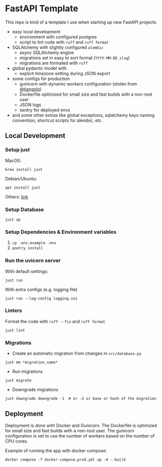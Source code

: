 # FastAPI Template
This repo is kind of a template I use when starting up new FastAPI projects:
- easy local development
  - environment with configured postgres
  - script to lint code with `ruff` and `ruff format`
- SQLAlchemy with slightly configured `alembic`
  - async SQLAlchemy engine
  - migrations set in easy to sort format (`YYYY-MM-DD_slug`)
  - migrations are formated with `ruff`
- global pydantic model with 
  - explicit timezone setting during JSON export
- some configs for production
  - gunicorn with dynamic workers configuration (stolen from [@tiangolo](https://github.com/tiangolo))
  - Dockerfile optimized for small size and fast builds with a non-root user
  - JSON logs
  - sentry for deployed envs
- and some other extras like global exceptions, sqlalchemy keys naming convention, shortcut scripts for alembic, etc.

## Local Development

### Setup just
MacOS:
```shell
brew install just
```

Debian/Ubuntu:
```shell
apt install just
````

Others: [link](https://github.com/casey/just?tab=readme-ov-file#packages)

### Setup Database
```shell
just up
```
### Setup Dependencies & Environment variables
1. `cp .env.example .env`
2. `poetry install`

### Run the uvicorn server
With default settings:
```shell
just run
```
With extra configs (e.g. logging file)
```shell
just run --log-config logging.ini
```

### Linters
Format the code with `ruff --fix` and `ruff format`
```shell
just lint
```

### Migrations
- Create an automatic migration from changes in `src/database.py`
```shell
just mm *migration_name*
```
- Run migrations
```shell
just migrate
```
- Downgrade migrations
```shell
just downgrade downgrade -1  # or -2 or base or hash of the migration
```

## Deployment
Deployment is done with Docker and Gunicorn. The Dockerfile is optimized for small size and fast builds with a non-root user. The gunicorn configuration is set to use the number of workers based on the number of CPU cores.

Example of running the app with docker compose:
```shell
docker compose -f docker-compose.prod.yml up -d --build
```